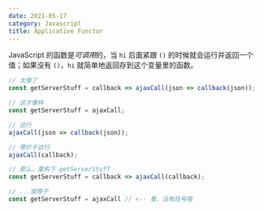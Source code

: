 ```yaml
---
date: 2021-05-17
category: Javascript
title: Applicative Functor
---
```


JavaScript 的函数是*可调用*的，当 `hi` 后面紧跟 `()` 的时候就会运行并返回一个值；如果没有 `()`，`hi` 就简单地返回存到这个变量里的函数。

```js
// 太傻了
const getServerStuff = callback => ajaxCall(json => callback(json));

// 这才像样
const getServerStuff = ajaxCall;
```

```js
// 这行
ajaxCall(json => callback(json));

// 等价于这行
ajaxCall(callback);

// 那么，重构下 getServerStuff
const getServerStuff = callback => ajaxCall(callback);

// ...就等于
const getServerStuff = ajaxCall // <-- 看，没有括号哦
```